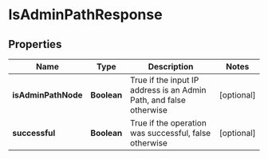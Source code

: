 
# IsAdminPathResponse

## Properties
Name | Type | Description | Notes
------------ | ------------- | ------------- | -------------
**isAdminPathNode** | **Boolean** | True if the input IP address is an Admin Path, and false otherwise |  [optional]
**successful** | **Boolean** | True if the operation was successful, false otherwise |  [optional]



